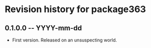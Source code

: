 # Revision history for package363

## 0.1.0.0 -- YYYY-mm-dd

* First version. Released on an unsuspecting world.
